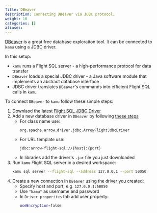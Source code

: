```yaml
---
Title: DBeaver
description: Connecting DBeaver via JDBC protocol.
weight: 10
categories: []
aliases:
---
```


[DBeaver](https://dbeaver.io/) is a great free database exploration tool. It can be connected to `kamu` using a JDBC driver.

In this setup:
- `kamu` runs a Flight SQL server - a high-performance protocol for data transfer
- `DBeaver` loads a special JDBC driver - a Java software module that implements an abstract database interface
- JDBC driver translates `DBeaver`'s commands into efficient Flight SQL calls in `kamu`

To connect `DBeaver` to `kamu` follow these simple steps:
1. Downlaod the latest [Flight SQL JDBC Driver](https://central.sonatype.com/artifact/org.apache.arrow/flight-sql-jdbc-driver)
2. Add a new database driver in `DBeaver` by following [these steps](https://dbeaver.com/docs/dbeaver/Database-drivers/)
   - For class name use:
        ```
        org.apache.arrow.driver.jdbc.ArrowFlightJdbcDriver
        ```
   - For URL template use:
        ```
        jdbc:arrow-flight-sql://{host}:{port}
        ```
   - In libraries add the driver's `.jar` file you just downloaded
3. Run `kamu` Flight SQL server in a desired workspace:
    ```bash
    kamu sql server --flight-sql --address 127.0.0.1 --port 50050
    ```
4. Create a new connection in `DBeaver` using the driver you created:
   - Specify host and port, e.g. `127.0.0.1:50050`
   - Use `"kamu"` as username and password
   - In `Driver properties` tab add user property:
     ```bash
     useEncryption=false
     ```


